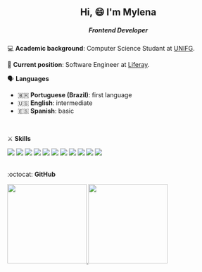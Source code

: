 <h2 align="center"> Hi, 😄 I'm Mylena </h2>
<h5 align="center"> Frontend Developer </h5>


💻 **Academic background**: Computer Science Studant at <a href="https://unifg.edu.br/">UNIFG</a>.

💼 **Current position**: Software Engineer at <a href="https://www.liferay.com/pt/">Liferay</a>.


🗣️ **Languages**
- 🇧🇷 **Portuguese (Brazil)**: first language
- 🇺🇸 **English**: intermediate
- 🇪🇸 **Spanish**: basic
</br>

⚔️ **Skills** 
<div>
   <img src="https://img.shields.io/badge/HTML5-E34F26?style=for-the-badge&logo=html5&logoColor=white"/>
  <img src="https://img.shields.io/badge/-CSS-2E6FF2?style=for-the-badge&logo=CSS3&logoColor=white"/>
  <img src="https://img.shields.io/badge/-React-333333?style=for-the-badge&logo=react"/>
  <img src="https://img.shields.io/badge/Node.js-43853D?style=for-the-badge&logo=node.js&logoColor=white"/>
  <img src="https://img.shields.io/badge/C-2E6FF2?style=for-the-badge&logo=c&logoColor=white"/>
  <img src="https://img.shields.io/badge/C%2B%2B-00599C?style=for-the-badge&logo=c%2B%2B&logoColor=white"/>
  <img src="https://img.shields.io/badge/CSharp-9370DB?style=for-the-badge&logo=csharp&logoColor=white" />
  <img src="https://img.shields.io/badge/Java-FF0000?style=for-the-badge&logo=java&logoColor=white" />
  <img src="https://img.shields.io/badge/MySQL-4682B4?style=for-the-badge&logo=mysql&logoColor=white" />
  <img src="https://img.shields.io/badge/Selenium+Java-7CFC00?style=for-the-badge&logo=selenium&logoColor=black" />
  <img src="https://img.shields.io/badge/Cypress-4F4F4F?style=for-the-badge&logo=cypress&logoColor=white" />
</div>
</br>

:octocat: **GitHub**
<div> 
  <a href="https://github.com/Mylena-Rodrigues"> 
    <img height="180" src="https://github-readme-stats.vercel.app/api?username=Mylena-Rodrigues&show_icons=true&theme=default&include_all_commits=true&count_private=true">
    <img height="180" src="https://github-readme-stats.vercel.app/api/top-langs/?username=Mylena-Rodrigues&layout=compact&langs_count=16&theme=default">
</div>
